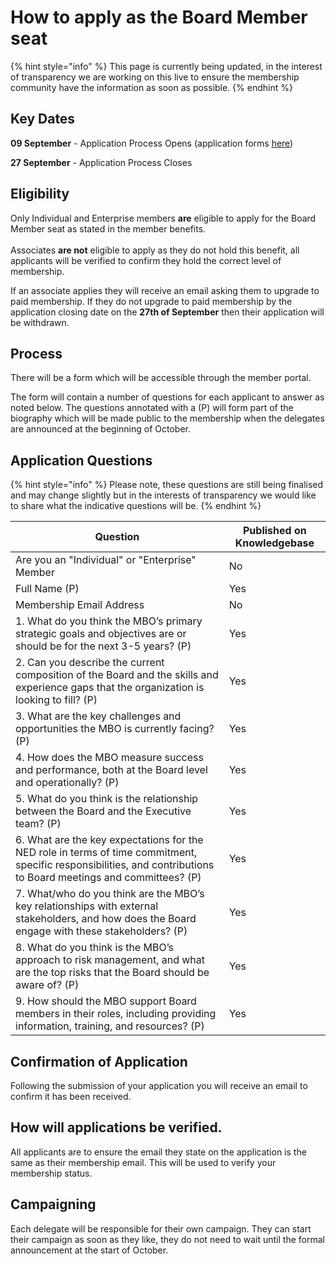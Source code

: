 # How to apply as the Board Member seat

{% hint style="info" %}
This page is currently being updated, in the interest of transparency we are working on this live to ensure the membership community have the information as soon as possible. &#x20;
{% endhint %}

## Key Dates

**09 September** - Application Process Opens (application forms [here](../../overview/elections-at-intersect-in-2024/key-guides-and-faqs/how-to-apply-for-a-seat-in-the-intersect-elections.md#application-forms))

**27 September** - Application Process Closes



## Eligibility

Only Individual and Enterprise members **are** eligible to apply for the Board Member seat as stated in the member benefits.  \
\
Associates **are not** eligible to apply as they do not hold this benefit, all applicants will be verified to confirm they hold the correct level of membership. &#x20;

If an associate applies they will receive an email asking them to upgrade to paid membership.  If they do not upgrade to paid membership by the application closing date on the **27th of September** then their application will be withdrawn.  &#x20;

## Process

There will be a form which will be accessible through the member portal.

The form will contain a number of questions for each applicant to answer as noted below.  The questions annotated with a (P) will form part of the biography which will be made public to the membership when the delegates are announced at the beginning of October.

## Application Questions



{% hint style="info" %}
Please note, these questions are still being finalised and may change slightly but in the interests of transparency we would like to share what the indicative questions will be.
{% endhint %}

| Question                                                                                                                                                          | Published on Knowledgebase |
| ----------------------------------------------------------------------------------------------------------------------------------------------------------------- | -------------------------- |
| Are you an "Individual" or "Enterprise" Member                                                                                                                    | No                         |
| Full Name (P)                                                                                                                                                     | Yes                        |
| Membership Email Address                                                                                                                                          | No                         |
| 1. What do you think the MBO’s primary strategic goals and objectives are or should be for the next 3-5 years? (P)                                                | Yes                        |
| 2. Can you describe the current composition of the Board and the skills and experience gaps that the organization is looking to fill? (P)                         | Yes                        |
| 3. What are the key challenges and opportunities the MBO is currently facing? (P)                                                                                 | Yes                        |
| 4. How does the MBO measure success and performance, both at the Board level and operationally? (P)                                                               | Yes                        |
| 5. What do you think is the relationship between the Board and the Executive team? (P)                                                                            | Yes                        |
| 6. What are the key expectations for the NED role in terms of time commitment, specific responsibilities, and contributions to Board meetings and committees? (P) | Yes                        |
| 7. What/who do you think are the MBO’s key relationships with external stakeholders, and how does the Board engage with these stakeholders? (P)                   | Yes                        |
| 8. What do you think is the MBO’s approach to risk management, and what are the top risks that the Board should be aware of? (P)                                  | Yes                        |
| 9. How should the MBO support Board members in their roles, including providing information, training, and resources? (P)                                         | Yes                        |

## Confirmation of Application

Following the submission of your application you will receive an email to confirm it has been received.

## How will applications be verified.

All applicants are to ensure the email they state on the application is the same as their membership email. This will be used to verify your membership status.

## Campaigning

Each delegate will be responsible for their own campaign.  They can start their campaign as soon as they like, they do not need to wait until the formal announcement at the start of October.
